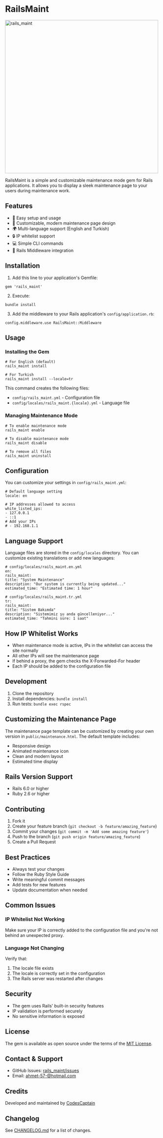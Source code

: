 # RailsMaint
<img src="https://github.com/user-attachments/assets/4daa45fe-833b-48c5-9f69-457424769804" width="500" height="500" alt="rails_maint">


RailsMaint is a simple and customizable maintenance mode gem for Rails applications. It allows you to display a sleek maintenance page to your users during maintenance work.

## Features

- 🚀 Easy setup and usage
- 🎨 Customizable, modern maintenance page design
- 🌍 Multi-language support (English and Turkish)
- 🔒 IP whitelist support
- 💻 Simple CLI commands
- 🎯 Rails Middleware integration

## Installation

1. Add this line to your application's Gemfile:

```
gem 'rails_maint'
```

2. Execute:

```
bundle install
```

3. Add the middleware to your Rails application's `config/application.rb`:

```
config.middleware.use RailsMaint::Middleware
```

## Usage

### Installing the Gem

```
# For English (default)
rails_maint install

# For Turkish
rails_maint install --locale=tr
```

This command creates the following files:
- `config/rails_maint.yml` - Configuration file
- `config/locales/rails_maint.{locale}.yml` - Language file

### Managing Maintenance Mode

```
# To enable maintenance mode
rails_maint enable

# To disable maintenance mode
rails_maint disable

# To remove all files
rails_maint uninstall
```

## Configuration

You can customize your settings in `config/rails_maint.yml`:

```
# Default language setting
locale: en

# IP addresses allowed to access
white_listed_ips:
- 127.0.0.1
- ::1
# Add your IPs
# - 192.168.1.1
```

## Language Support

Language files are stored in the `config/locales` directory. You can customize existing translations or add new languages:

```
# config/locales/rails_maint.en.yml
en:
rails_maint:
title: "System Maintenance"
description: "Our system is currently being updated..."
estimated_time: "Estimated time: 1 hour"
```

```
# config/locales/rails_maint.tr.yml
tr:
rails_maint:
title: "Sistem Bakımda"
description: "Sistemimiz şu anda güncelleniyor..."
estimated_time: "Tahmini süre: 1 saat"
```

## How IP Whitelist Works

- When maintenance mode is active, IPs in the whitelist can access the site normally
- All other IPs will see the maintenance page
- If behind a proxy, the gem checks the X-Forwarded-For header
- Each IP should be added to the configuration file

## Development

1. Clone the repository
2. Install dependencies: `bundle install`
3. Run tests: `bundle exec rspec`

## Customizing the Maintenance Page

The maintenance page template can be customized by creating your own version in `public/maintenance.html`. The default template includes:

- Responsive design
- Animated maintenance icon
- Clean and modern layout
- Estimated time display

## Rails Version Support

- Rails 6.0 or higher
- Ruby 2.6 or higher

## Contributing

1. Fork it
2. Create your feature branch (`git checkout -b feature/amazing_feature`)
3. Commit your changes (`git commit -m 'Add some amazing feature'`)
4. Push to the branch (`git push origin feature/amazing_feature`)
5. Create a Pull Request

## Best Practices

- Always test your changes
- Follow the Ruby Style Guide
- Write meaningful commit messages
- Add tests for new features
- Update documentation when needed

## Common Issues

### IP Whitelist Not Working

Make sure your IP is correctly added to the configuration file and you're not behind an unexpected proxy.

### Language Not Changing

Verify that:
1. The locale file exists
2. The locale is correctly set in the configuration
3. The Rails server was restarted after changes

## Security

- The gem uses Rails' built-in security features
- IP validation is performed securely
- No sensitive information is exposed

## License

The gem is available as open source under the terms of the [MIT License](https://opensource.org/licenses/MIT).

## Contact & Support

- GitHub Issues: [rails_maint/issues](https://github.com/codescaptain/rails_maint/issues)
- Email: [ahmet-57-@hotmail.com](mailto:ahmet-57-@hotmail.com)

## Credits

Developed and maintained by [CodesCaptain](https://github.com/codescaptain)

## Changelog

See [CHANGELOG.md](CHANGELOG.md) for a list of changes.
